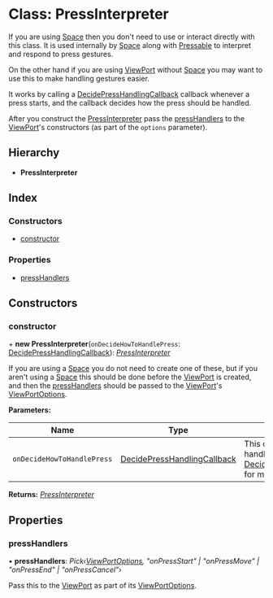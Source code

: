 # Class: PressInterpreter

If you are using [Space](space.md) then you don't need to use or interact directly with this class. It is used
internally by [Space](space.md) along with [Pressable](pressable.md) to interpret and respond to press gestures.

On the other hand if you are using [ViewPort](viewport.md) without [Space](space.md) you may want to use this to
make handling gestures easier.

It works by calling a [DecidePressHandlingCallback](../api.md#decidepresshandlingcallback) callback whenever a
press starts, and the callback decides how the press should be handled.

After you construct the [PressInterpreter](pressinterpreter.md) pass the [pressHandlers](pressinterpreter.md#presshandlers) to
the [ViewPort](viewport.md)'s constructors (as part of the `options` parameter).

## Hierarchy

- **PressInterpreter**

## Index

### Constructors

- [constructor](pressinterpreter.md#constructor)

### Properties

- [pressHandlers](pressinterpreter.md#presshandlers)

## Constructors

### constructor

\+ **new PressInterpreter**(`onDecideHowToHandlePress`: [DecidePressHandlingCallback](../api.md#decidepresshandlingcallback)): _[PressInterpreter](pressinterpreter.md)_

If you are using a [Space](space.md) you do not need to create one of these, but
if you aren't using a [Space](space.md) this should be done before the
[ViewPort](viewport.md) is created, and then the [pressHandlers](pressinterpreter.md#presshandlers) should be passed
to the [ViewPort](viewport.md)'s [ViewPortOptions](../interfaces/viewportoptions.md).

**Parameters:**

| Name                       | Type                                                                 | Description                                                                                                                          |
| -------------------------- | -------------------------------------------------------------------- | ------------------------------------------------------------------------------------------------------------------------------------ |
| `onDecideHowToHandlePress` | [DecidePressHandlingCallback](../api.md#decidepresshandlingcallback) | This callback decides how to handle presses. See [DecidePressHandlingCallback](../api.md#decidepresshandlingcallback) for more info. |

**Returns:** _[PressInterpreter](pressinterpreter.md)_

## Properties

### pressHandlers

• **pressHandlers**: _Pick‹[ViewPortOptions](../interfaces/viewportoptions.md), "onPressStart" | "onPressMove" | "onPressEnd" | "onPressCancel"›_

Pass this to the [ViewPort](viewport.md) as part of its [ViewPortOptions](../interfaces/viewportoptions.md).
